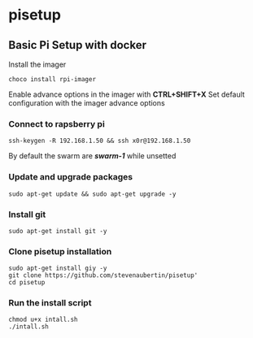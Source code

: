 # pisetup
## Basic Pi Setup with docker

Install the imager
```
choco install rpi-imager
```

Enable advance options in the imager with **CTRL+SHIFT+X**
Set default configuration with the imager advance options

### Connect to rapsberry pi
```
ssh-keygen -R 192.168.1.50 && ssh x0r@192.168.1.50
```
By default the swarm are *__swarm-1__* while unsetted


### Update and upgrade packages
```
sudo apt-get update && sudo apt-get upgrade -y
```

### Install git
```
sudo apt-get install git -y
```

### Clone pisetup installation
```
sudo apt-get install giy -y
git clone https://github.com/stevenaubertin/pisetup'
cd pisetup
```

### Run the install script
```
chmod u+x intall.sh
./intall.sh
```
